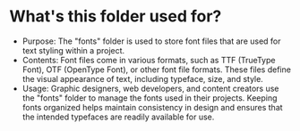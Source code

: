 # What's this folder used for?

- Purpose: The "fonts" folder is used to store font files that are used for text styling within a project.
- Contents: Font files come in various formats, such as TTF (TrueType Font), OTF (OpenType Font), or other font file formats. These files define the visual appearance of text, including typeface, size, and style.
- Usage: Graphic designers, web developers, and content creators use the "fonts" folder to manage the fonts used in their projects. Keeping fonts organized helps maintain consistency in design and ensures that the intended typefaces are readily available for use.
